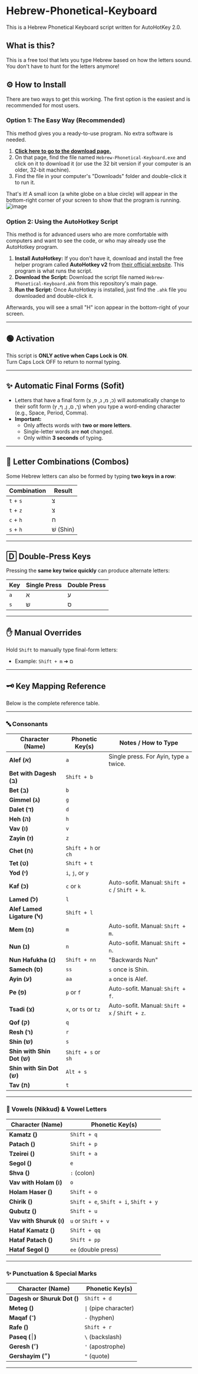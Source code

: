 # Hebrew-Phonetical-Keyboard
This is a Hebrew Phonetical Keyboard script written for AutoHotKey 2.0.

## What is this?
This is a free tool that lets you type Hebrew based on how the letters sound. You don't have to hunt for the letters anymore!

## ⚙️ How to Install
There are two ways to get this working. The first option is the easiest and is recommended for most users.

### Option 1: The Easy Way (Recommended)
This method gives you a ready-to-use program. No extra software is needed.

1.  **[Click here to go to the download page.](https://github.com/Sliicy/Hebrew-Phonetical-Keyboard/releases/tag/v1)**
2.  On that page, find the file named `Hebrew-Phonetical-Keyboard.exe` and click on it to download it (or use the 32 bit version if your computer is an older, 32-bit machine).
3.  Find the file in your computer's "Downloads" folder and double-click it to run it.

That's it! A small icon (a white globe on a blue circle) will appear in the bottom-right corner of your screen to show that the program is running.
![image](https://github.com/user-attachments/assets/895f05e1-5a6c-4bb5-9297-a7b1ad473270)


### Option 2: Using the AutoHotkey Script
This method is for advanced users who are more comfortable with computers and want to see the code, or who may already use the AutoHotkey program.

1.  **Install AutoHotkey:** If you don't have it, download and install the free helper program called **AutoHotkey v2** from [their official website](https://www.autohotkey.com/). This program is what runs the script.
2.  **Download the Script:** Download the script file named `Hebrew-Phonetical-Keyboard.ahk` from this repository's main page.
3.  **Run the Script:** Once AutoHotkey is installed, just find the `.ahk` file you downloaded and double-click it.

Afterwards, you will see a small "H" icon appear in the bottom-right of your screen.

---

## 🟢 Activation
This script is **ONLY active when Caps Lock is ON**.  
Turn Caps Lock OFF to return to normal typing.

---

## ✨ Automatic Final Forms (Sofit)

- Letters that have a final form (כ, מ, נ, פ, צ) will automatically change to their sofit form (ך, ם, ן, ף, ץ) when you type a word-ending character (e.g., Space, Period, Comma).
- **Important:**  
  - Only affects words with **two or more letters**.
  - Single-letter words are **not** changed.
  - Only within **3 seconds** of typing.

---

## 🔀 Letter Combinations (Combos)

Some Hebrew letters can also be formed by typing **two keys in a row**:

| Combination | Result |
|-------------|--------|
| `t` + `s`        | צ |
| `t` + `z`        | צ |
| `c` + `h`        | ח |
| `s` + `h`        | שׁ (Shin) |

---

## 🄳 Double-Press Keys

Pressing the **same key twice quickly** can produce alternate letters:

| Key   | Single Press | Double Press |
|-------|--------------|--------------|
| `a`   | א            | ע            |
| `s`   | ש            | ס            |

---

## ✋ Manual Overrides

Hold `Shift` to manually type final-form letters:

- Example: `Shift + m` ➜ ם

---

## 🗝️ Key Mapping Reference

Below is the complete reference table.

---

### 🔤 Consonants

| Character (Name)            | Phonetic Key(s)                           | Notes / How to Type                                 |
|-----------------------------|-------------------------------------------|-----------------------------------------------------|
| **Alef (א)**                | `a`                                       | Single press. For Ayin, type `a` twice.             |
| **Bet with Dagesh (בּ)**     | `Shift + b`                               |                                                     |
| **Bet (ב)**                 | `b`                                       |                                                     |
| **Gimmel (ג)**              | `g`                                       |                                                     |
| **Dalet (ד)**               | `d`                                       |                                                     |
| **Heh (ה)**                 | `h`                                       |                                                     |
| **Vav (ו)**                 | `v`                                       |                                                     |
| **Zayin (ז)**               | `z`                                       |                                                     |
| **Chet (ח)**                | `Shift + h` or `ch`                       |                                                     |
| **Tet (ט)**                 | `Shift + t`                               |                                                     |
| **Yod (י)**                 | `i`, `j`, or `y`                          |                                                     |
| **Kaf (כ)**                 | `c` or `k`                                | Auto-sofit. Manual: `Shift + c` / `Shift + k`.      |
| **Lamed (ל)**               | `l`                                       |                                                     |
| **Alef Lamed Ligature (ﭏ)** | `Shift + l`                               |                                                     |
| **Mem (מ)**                 | `m`                                       | Auto-sofit. Manual: `Shift + m`.                    |
| **Nun (נ)**                 | `n`                                       | Auto-sofit. Manual: `Shift + n`.                    |
| **Nun Hafukha (׆)**         | `Shift + nn`                              | "Backwards Nun"                                     |
| **Samech (ס)**              | `ss`                                      | `s` once is Shin.                                   |
| **Ayin (ע)**                | `aa`                                      | `a` once is Alef.                                   |
| **Pe (פ)**                  | `p` or `f`                                | Auto-sofit. Manual: `Shift + f`.                    |
| **Tsadi (צ)**               | `x`, or `ts` or `tz`                      | Auto-sofit. Manual: `Shift + x` / `Shift + z`.      |
| **Qof (ק)**                 | `q`                                       |                                                     |
| **Resh (ר)**                | `r`                                       |                                                     |
| **Shin (ש)**                | `s`                                       |                                                     |
| **Shin with Shin Dot (שׁ)**  | `Shift + s` or `sh`                       |                                                     |
| **Shin with Sin Dot (שׂ)**   | `Alt + s`                                 |                                                     |
| **Tav (ת)**                 | `t`                                       |                                                     |

---

### 🌿 Vowels (Nikkud) & Vowel Letters

| Character (Name)           | Phonetic Key(s)                           |
|----------------------------|-------------------------------------------|
| **Kamatz (ָ)**              | `Shift + q`                               |
| **Patach (ַ)**              | `Shift + p`                               |
| **Tzeirei (ֵ)**             | `Shift + a`                               |
| **Segol (ֶ)**               | `e`                                       |
| **Shva (ְ)**                | `:` (colon)                               |
| **Vav with Holam (וֹ)**     | `o`                                       |
| **Holam Haser (ֹ)**         | `Shift + o`                               |
| **Chirik (ִ)**              | `Shift + e`, `Shift + i`, `Shift + y`     |
| **Qubutz (ֻ)**              | `Shift + u`                               |
| **Vav with Shuruk (וּ)**    | `u` or `Shift + v`                        |
| **Hataf Kamatz (ֳ)**        | `Shift + qq`                              |
| **Hataf Patach (ֲ)**        | `Shift + pp`                              |
| **Hataf Segol (ֱ)**         | `ee` (double press)                       |

---

### ✨ Punctuation & Special Marks

| Character (Name)            | Phonetic Key(s)                           |
|-----------------------------|-------------------------------------------|
| **Dagesh or Shuruk Dot (ּ)** | `Shift + d`                               |
| **Meteg (ֽ)**                | `\|` (pipe character)                     |
| **Maqaf (־)**               | `-` (hyphen)                              |
| **Rafe (ֿ)**                 | `Shift + r`                               |
| **Paseq (׀)**               | `\` (backslash)                           |
| **Geresh (׳)**              | `'` (apostrophe)                          |
| **Gershayim (״)**           | `"` (quote)                               |

---
